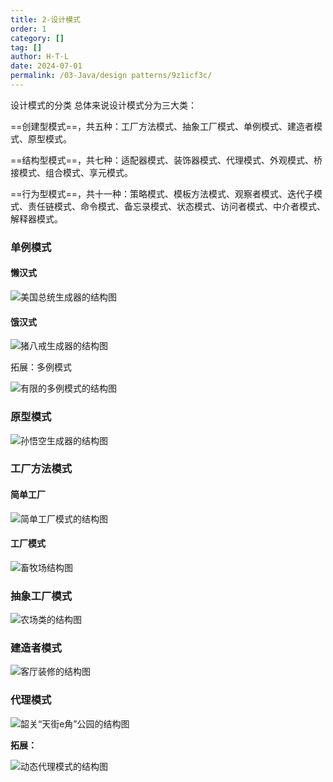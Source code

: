 ```yaml
---
title: 2-设计模式
order: 1
category: []
tag: []
author: H·T·L
date: 2024-07-01
permalink: /03-Java/design patterns/9z1icf3c/
---
```

设计模式的分类
总体来说设计模式分为三大类：

==创建型模式==，共五种：工厂方法模式、抽象工厂模式、单例模式、建造者模式、原型模式。

==结构型模式==，共七种：适配器模式、装饰器模式、代理模式、外观模式、桥接模式、组合模式、享元模式。

==行为型模式==，共十一种：策略模式、模板方法模式、观察者模式、迭代子模式、责任链模式、命令模式、备忘录模式、状态模式、访问者模式、中介者模式、解释器模式。



### 单例模式

#### 懒汉式

![美国总统生成器的结构图](img/3-1Q1131K529345.gif)

#### 饿汉式

![猪八戒生成器的结构图](img/3-1Q1131K55X41.gif)

拓展：多例模式

![有限的多例模式的结构图](img/3-1Q1131KQ4K8.gif)

### 原型模式

![孙悟空生成器的结构图](img/3-1Q114101K4L9.gif)

### 工厂方法模式

#### 简单工厂

![简单工厂模式的结构图](img/5-200ZQ64244445.png)

#### 工厂模式

![畜牧场结构图](img/3-1Q11413554DT.gif)



### 抽象工厂模式

![农场类的结构图](img/3-1Q114160132648.gif)

### 建造者模式

![客厅装修的结构图](img/3-1Q1141H553419.gif)

### 代理模式

![韶关“天街e角”公园的结构图](img/3-1Q115093110520.gif)

**拓展：**

![动态代理模式的结构图](img/3-1Q115093255227.gif)



